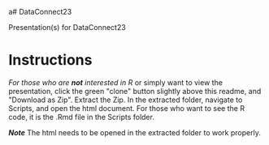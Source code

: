 a# DataConnect23

Presentation(s) for DataConnect23

# Instructions

*For those who are ***not*** interested in R* or simply want to view the presentation, click the green "clone" button slightly above this readme, and "Download as Zip". Extract the Zip. In the extracted folder, navigate to Scripts, and open the html document. 
For those who want to see the R code, it is the .Rmd file in the Scripts folder.

***Note*** The html needs to be opened in the extracted folder to work properly.

